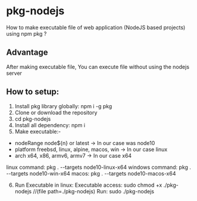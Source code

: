 # pkg-nodejs
How to make executable file of web application (NodeJS based projects) using npm pkg ?

## Advantage
After making executable file, You can execute file without using the nodejs server

## How to setup:
1. Install pkg library globally: npm i -g pkg 
2. Clone or download the repository
3. cd pkg-nodejs
4. Install all dependency: npm i
5. Make executable:-
 
- nodeRange node${n} or latest → In our case was node10
- platform freebsd, linux, alpine, macos, win → In our case linux
- arch x64, x86, armv6, armv7 → In our case x64

linux command: pkg . --targets node10-linux-x64
windows command: pkg . --targets node10-win-x64
macos: pkg . --targets node10-macos-x64

6. Run Executable in linux: 
 Executable access: sudo chmod +x ./pkg-nodejs   //(file path=./pkg-nodejs)
 Run: sudo ./pkg-nodejs 